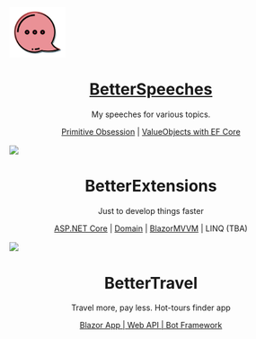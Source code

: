 
<p align="center" style="width: 50%; margin:0 left;text-align: left;">
    <img width="100px" src="https://raw.githubusercontent.com/better-speeches/better-speeches/main/icon.png" align="center" />
    <a href="https://github.com/better-speaches"><h1 align="center">BetterSpeeches</h1></a>
    <p align="center">My speeches for various topics.</p>
    <p align="center">
        <a href="https://github.com/better-speaches/varyence-primitive-obsession">Primitive Obsession</a> |
        <a href="https://github.com/better-speaches/varyence-value-objects">ValueObjects with EF Core</a>
    </p>
</p>

<p align="center" style="width: 50%; margin:0 left;text-align: left;">
    <img width="100px" src="https://github.com/better-open-source/better-extensions-aspnet/raw/master/icon.png" align="center" />
    <h1 align="center">BetterExtensions</h1>
    <p align="center">Just to develop things faster</p>
    <p align="center">
        <a href="https://github.com/iTKerry/better-extensions-aspnet">ASP.NET Core</a> |
        <a href="https://github.com/iTKerry/better-extensions-domain">Domain</a> |
        <a href="https://github.com/iTKerry/better-extensions-blazormvvm">BlazorMVVM</a> |
        LINQ (TBA)
    </p>
</p>

<p align="center" style="width: 50%; margin:0 left;text-align: left;">
    <img width="100px" src="https://github.com/better-open-source/better-travel/raw/master/icon.png" align="center" />
    <h1 align="center">BetterTravel</h1>
    <p align="center">Travel more, pay less. Hot-tours finder app</p>
    <p align="center">
        <a href="https://github.com/iTKerry/better-travel">Blazor App | Web API | Bot Framework</a>
    </p>
</p>
